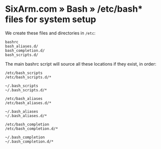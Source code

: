 # SixArm.com » Bash » /etc/bash* files for system setup

We create these files and directories in <code>/etc</code>:

    bashrc
    bash_aliases.d/
    bash_completion.d/
    bash_scripts.d/

The main bashrc script will source all these locations if they exist, in order:

    /etc/bash_scripts
    /etc/bash_scripts.d/*

    ~/.bash_scripts
    ~/.bash_scripts.d/*

    /etc/bash_aliases
    /etc/bash_aliases.d/*

    ~/.bash_aliases
    ~/.bash_aliases.d/*

    /etc/bash_completion
    /etc/bash_completion.d/*

    ~/.bash_completion
    ~/.bash_completion.d/*
